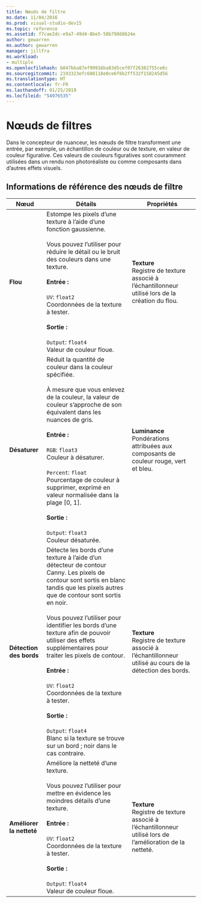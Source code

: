 ```yaml
---
title: Nœuds de filtre
ms.date: 11/04/2016
ms.prod: visual-studio-dev15
ms.topic: reference
ms.assetid: f7cae2dc-e9a7-49d4-8be5-58b79868624e
author: gewarren
ms.author: gewarren
manager: jillfra
ms.workload:
- multiple
ms.openlocfilehash: b047bba87ef99916ba83d5cef07f26382755ce6c
ms.sourcegitcommit: 2193323efc608118e0ce6f6b2ff532f158245d56
ms.translationtype: HT
ms.contentlocale: fr-FR
ms.lasthandoff: 01/25/2019
ms.locfileid: "54976535"
---
```

# <a name="filter-nodes"></a>Nœuds de filtres

Dans le concepteur de nuanceur, les nœuds de filtre transforment une entrée, par exemple, un échantillon de couleur ou de texture, en valeur de couleur figurative. Ces valeurs de couleurs figuratives sont couramment utilisées dans un rendu non photoréaliste ou comme composants dans d’autres effets visuels.

## <a name="filter-node-reference"></a>Informations de référence des nœuds de filtre

|Nœud|Détails|Propriétés|
|----------|-------------|----------------|
|**Flou**|Estompe les pixels d’une texture à l’aide d’une fonction gaussienne.<br /><br /> Vous pouvez l’utiliser pour réduire le détail ou le bruit des couleurs dans une texture.<br /><br /> **Entrée :**<br /><br /> `UV`: `float2`<br /> Coordonnées de la texture à tester.<br /><br /> **Sortie :**<br /><br /> `Output`: `float4`<br /> Valeur de couleur floue.|**Texture**<br /> Registre de texture associé à l’échantillonneur utilisé lors de la création du flou.|
|**Désaturer**|Réduit la quantité de couleur dans la couleur spécifiée.<br /><br /> À mesure que vous enlevez de la couleur, la valeur de couleur s’approche de son équivalent dans les nuances de gris.<br /><br /> **Entrée :**<br /><br /> `RGB`: `float3`<br /> Couleur à désaturer.<br /><br /> `Percent`: `float`<br /> Pourcentage de couleur à supprimer, exprimé en valeur normalisée dans la plage [0, 1].<br /><br /> **Sortie :**<br /><br /> `Output`: `float3`<br /> Couleur désaturée.|**Luminance**<br /> Pondérations attribuées aux composants de couleur rouge, vert et bleu.|
|**Détection des bords**|Détecte les bords d’une texture à l’aide d’un détecteur de contour Canny. Les pixels de contour sont sortis en blanc tandis que les pixels autres que de contour sont sortis en noir.<br /><br /> Vous pouvez l’utiliser pour identifier les bords d’une texture afin de pouvoir utiliser des effets supplémentaires pour traiter les pixels de contour.<br /><br /> **Entrée :**<br /><br /> `UV`: `float2`<br /> Coordonnées de la texture à tester.<br /><br /> **Sortie :**<br /><br /> `Output`: `float4`<br /> Blanc si la texture se trouve sur un bord ; noir dans le cas contraire.|**Texture**<br /> Registre de texture associé à l’échantillonneur utilisé au cours de la détection des bords.|
|**Améliorer la netteté**|Améliore la netteté d’une texture.<br /><br /> Vous pouvez l’utiliser pour mettre en évidence les moindres détails d’une texture.<br /><br /> **Entrée :**<br /><br /> `UV`: `float2`<br /> Coordonnées de la texture à tester.<br /><br /> **Sortie :**<br /><br /> `Output`: `float4`<br /> Valeur de couleur floue.|**Texture**<br /> Registre de texture associé à l’échantillonneur utilisé lors de l’amélioration de la netteté.|